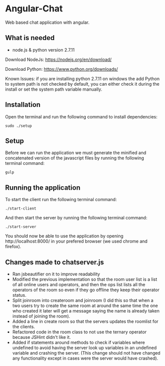 # Angular-Chat
Web based chat application with angular.

## What is needed
* node.js & python version 2.7.11

Download NodeJs: https://nodejs.org/en/download/

Download Python: https://www.python.org/downloads/

Known Issues: if you are installing python 2.7.11 on windows the add Python to system path is not checked by default, you can either check it during the install or set the system path variable manually.

## Installation
Open the terminal and run the following command to install dependencies:
```
sudo ./setup
```

## Setup
Before we can run the application we must generate the minified and concatenated version of the javascript files by running the following terminal command:
```
gulp
```

## Running the application
To start the client run the following terminal command:
```
./start-client
```
And then start the server by running the following terminal command:
```
./start-server
```
You should now be able to use the application by opening http://localhost:8000/ in your prefered browser (we used chrome and firefox).

## Changes made to chatserver.js
* Ran jsbeautifier on it to improve readability
* Modified the previous implementation so that the room user list is a list of all online users
and operators, and then the ops list lists all the operators of the room so even if they go offline
they keep their operator status.
* Split joinroom into createroom and joinroom (I did this so that when a two users try to create the
same room at around the same time the one who created it later will get a message saying the name is
already taken instead of joining the room).
* Added a line in create room so that the servers updates the roomlist for the clients.
* Refactored code in the room class to not use the ternary operator because JSHint didn't like it.
* Added if statements around methods to check if variables where undefined to avoid having the server
look up variables in an undefined variable and crashing the server. (This change should not have changed any functionality except in cases were the server would have crashed).
